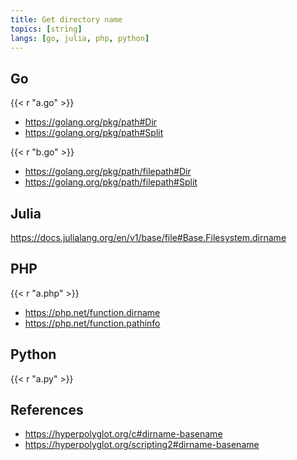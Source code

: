 ```yaml
---
title: Get directory name
topics: [string]
langs: [go, julia, php, python]
---
```


## Go

{{< r "a.go" >}}

- <https://golang.org/pkg/path#Dir>
- <https://golang.org/pkg/path#Split>

{{< r "b.go" >}}

- <https://golang.org/pkg/path/filepath#Dir>
- <https://golang.org/pkg/path/filepath#Split>

## Julia

<https://docs.julialang.org/en/v1/base/file#Base.Filesystem.dirname>

## PHP

{{< r "a.php" >}}

- <https://php.net/function.dirname>
- <https://php.net/function.pathinfo>

## Python

{{< r "a.py" >}}

## References

- <https://hyperpolyglot.org/c#dirname-basename>
- <https://hyperpolyglot.org/scripting2#dirname-basename>
